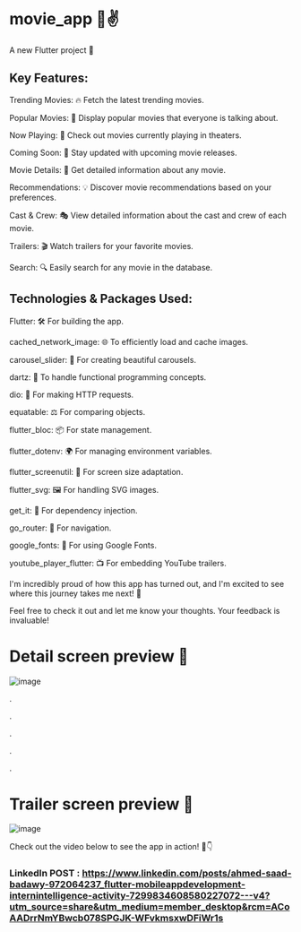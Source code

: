 # movie_app 🎥✌ 

A new Flutter project 📘

## Key Features:
Trending Movies: 🔥 Fetch the latest trending movies.

Popular Movies: 🌟 Display popular movies that everyone is talking about.

Now Playing: 🎥 Check out movies currently playing in theaters.

Coming Soon: 📅 Stay updated with upcoming movie releases.

Movie Details: 📝 Get detailed information about any movie.

Recommendations: 💡 Discover movie recommendations based on your preferences.

Cast & Crew: 🎭 View detailed information about the cast and crew of each movie.

Trailers: 🎬 Watch trailers for your favorite movies.

Search: 🔍 Easily search for any movie in the database.

## Technologies & Packages Used:
Flutter: 🛠️ For building the app.

cached_network_image: 🌐 To efficiently load and cache images.

carousel_slider: 🎠 For creating beautiful carousels.

dartz: 🧩 To handle functional programming concepts.

dio: 📡 For making HTTP requests.

equatable: ⚖️ For comparing objects.

flutter_bloc: 📦 For state management.

flutter_dotenv: 🌍 For managing environment variables.

flutter_screenutil: 📏 For screen size adaptation.

flutter_svg: 🖼️ For handling SVG images.

get_it: 🧰 For dependency injection.

go_router: 🚀 For navigation.

google_fonts: 🎨 For using Google Fonts.

youtube_player_flutter: 📺 For embedding YouTube trailers.

I'm incredibly proud of how this app has turned out, and I'm excited to see where this journey takes me next! 🎉

Feel free to check it out and let me know your thoughts. Your feedback is invaluable!

# Detail screen preview 🎥

![image](https://github.com/user-attachments/assets/9fc5da5a-ee07-4f14-a6a9-e9de19c65c08)

.

.

.

.

.
# Trailer screen preview 🎥
![image](https://github.com/user-attachments/assets/30d23d04-8814-49a4-88a6-1165b028abfe)

Check out the video below to see the app in action! 🎥👇

### LinkedIn POST : https://www.linkedin.com/posts/ahmed-saad-badawy-972064237_flutter-mobileappdevelopment-internintelligence-activity-7299834608580227072---v4?utm_source=share&utm_medium=member_desktop&rcm=ACoAADrrNmYBwcb078SPGJK-WFvkmsxwDFiWr1s
